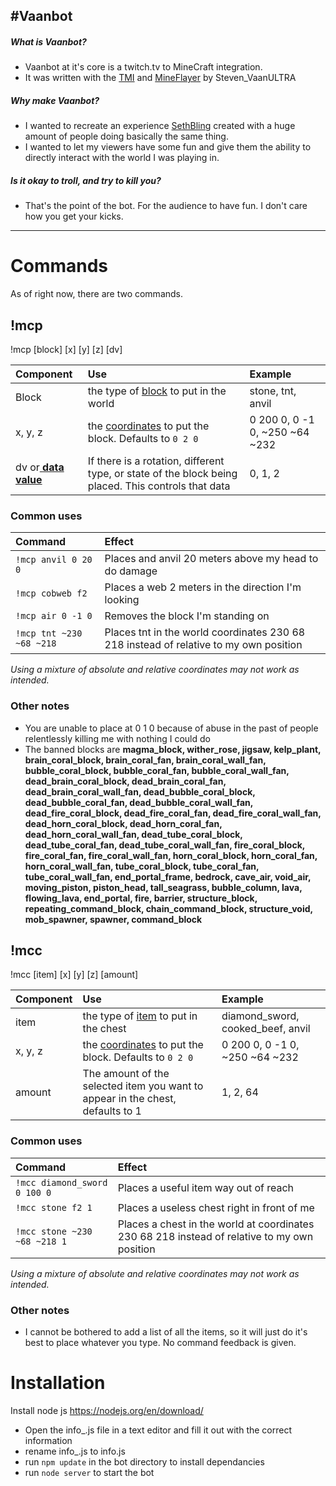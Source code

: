 #Vaanbot
------------
##### What is Vaanbot?
- Vaanbot at it&apos;s core is a twitch.tv to MineCraft integration.
- It was written with the [TMI](https://docs.tmijs.org/ "TMI") and [MineFlayer](https://github.com/PrismarineJS/mineflayer "MineFlayer") by Steven_VaanULTRA

##### Why make Vaanbot?
- I wanted to recreate an experience [SethBling](https://www.twitch.tv/sethbling "SethBling") created with a huge amount of people doing basically the same thing.
- I wanted to let my viewers have some fun and give them the ability to directly interact with the world I was playing in.

##### Is it okay to troll, and try to kill you?
- That's the point of the bot. For the audience to have fun. I don't care how you get your kicks.

------------

#  Commands

As of right now, there are two commands.

##  !mcp
!mcp [block] [x] [y] [z] [dv]

| Component  | Use  | Example  |
| :------------ | :------------ | :------------ |
| Block  | the type of [block](https://minecraft.gamepedia.com/Java_Edition_data_values/Block_IDs "block") to put in the world | stone, tnt, anvil  | 
| x, y, z  | the [coordinates](https://minecraft.gamepedia.com/Coordinates "coordinates") to put the block. Defaults to `0 2 0` | 0 200 0, 0 -1 0, ~250 ~64 ~232  |
| dv or[ **data value**](https://minecraft.gamepedia.com/Java_Edition_data_values#Blocks " **data value**") |If there is a rotation, different type, or state of the block being placed. This controls that data| 0, 1, 2

### Common uses
| Command  | Effect  |
| :------------ | :------------ |
| `!mcp anvil 0 20 0` | Places and anvil 20 meters above my head to do damage|
| `!mcp cobweb f2` | Places a web 2 meters in the direction I'm looking|
|  `!mcp air 0 -1 0` | Removes the block I&apos;m standing on  |
| `!mcp tnt ~230 ~68 ~218`  | Places tnt in the world coordinates 230 68 218 instead of relative to my own position 
*Using a mixture of absolute and relative coordinates may not work as intended.*  
### Other notes
- You are unable to place at 0 1 0 because of abuse in the past of people relentlessly killing me with nothing I could do
- The banned blocks are **magma_block, wither_rose, jigsaw, kelp_plant, brain_coral_block, brain_coral_fan, brain_coral_wall_fan, bubble_coral_block, bubble_coral_fan, bubble_coral_wall_fan, dead_brain_coral_block, dead_brain_coral_fan, dead_brain_coral_wall_fan, dead_bubble_coral_block, dead_bubble_coral_fan, dead_bubble_coral_wall_fan, dead_fire_coral_block, dead_fire_coral_fan, dead_fire_coral_wall_fan, dead_horn_coral_block, dead_horn_coral_fan, dead_horn_coral_wall_fan, dead_tube_coral_block, dead_tube_coral_fan, dead_tube_coral_wall_fan, fire_coral_block, fire_coral_fan, fire_coral_wall_fan, horn_coral_block, horn_coral_fan, horn_coral_wall_fan, tube_coral_block, tube_coral_fan, tube_coral_wall_fan, end_portal_frame, bedrock, cave_air, void_air, moving_piston, piston_head, tall_seagrass, bubble_column, lava, flowing_lava, end_portal, fire, barrier, structure_block, repeating_command_block, chain_command_block, structure_void, mob_spawner, spawner, command_block**

##  !mcc
!mcc [item] [x] [y] [z] [amount]

| Component  | Use  | Example  |
| :------------ | :------------ | :------------ |
| item  | the type of [item](https://minecraft.gamepedia.com/Java_Edition_data_values#Items "Items") to put in the chest | diamond_sword, cooked_beef, anvil  | 
| x, y, z  | the [coordinates](https://minecraft.gamepedia.com/Coordinates "coordinates") to put the block. Defaults to `0 2 0` | 0 200 0, 0 -1 0, ~250 ~64 ~232  |
| amount | The amount of the selected item you want to appear in the chest, defaults to 1 | 1, 2, 64

### Common uses
| Command  | Effect  |
| :------------ | :------------ |
| `!mcc diamond_sword 0 100 0` | Places a useful item way out of reach|
| `!mcc stone f2 1` | Places a useless chest right in front of me|
| `!mcc stone ~230 ~68 ~218 1`  | Places a chest in the world at coordinates 230 68 218 instead of relative to my own position 
*Using a mixture of absolute and relative coordinates may not work as intended.*  

### Other notes
- I cannot be bothered to add a list of all the items, so it will just do it's best to place whatever you type. No command feedback is given.

# Installation
Install node js https://nodejs.org/en/download/
- Open the info_.js file in a text editor and fill it out with the correct information
- rename info_.js to info.js
- run `npm update` in the bot directory to install dependancies
- run `node server` to start the bot
